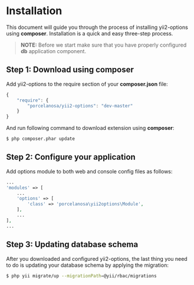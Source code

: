 Installation
============

This document will guide you through the process of installing yii2-options using **composer**. Installation is a quick and
easy three-step process.

> **NOTE:** Before we start make sure that you have properly configured **db** application component.


Step 1: Download using composer
-------------------------------

Add yii2-options to the require section of your **composer.json** file:

```js
{
    "require": {
        "porcelanosa/yii2-options": "dev-master"
    }
}
```

And run following command to download extension using **composer**:

```bash
$ php composer.phar update
```

Step 2: Configure your application
----------------------------------

Add options module to both web and console config files as follows:

```php
...
'modules' => [
    ...
    'options' => [
        'class' => 'porcelanosa\yii2options\Module',
    ],
    ...
],
...
```


Step 3: Updating database schema
--------------------------------
After you downloaded and configured yii2-options, the last thing you need to do is updating your database schema by applying
the migration:

```bash
$ php yii migrate/up --migrationPath=@yii/rbac/migrations
```
